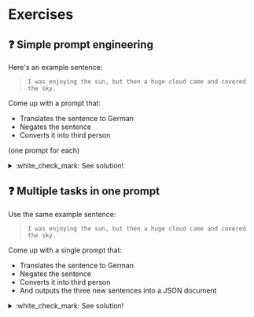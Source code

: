 # Exercises

## :question: Simple prompt engineering

Here's an example sentence:
> ```
> I was enjoying the sun, but then a huge cloud came and covered the sky.
> ```

Come up with a prompt that:

* Translates the sentence to German
* Negates the sentence
* Converts it into third person

(one prompt for each)

<details>
  <summary>:white_check_mark: See solution!</summary>

* Translates the sentence to German:

> ```
> Translate the following sentence into German.
> 
> Sentence: I was enjoying the sun, but then a huge cloud came and covered the sky.
> 
> German translation:
> ```

* Negates the sentence:
> ```
> Negate the following sentence.
> 
> Sentence: I was enjoying the sun, but then a huge cloud came and covered the sky.
> 
> Negated sentence:
> ```
* Converts it into third person
> ```
>Convert the following sentence into third person singular, assuming the person is a female.
>
>Sentence: I was enjoying the sun, but then a huge cloud came and covered the sky.
> 
>Converted sentence:
> ```

</details>

## :question: Multiple tasks in one prompt

Use the same example sentence:
> ```
> I was enjoying the sun, but then a huge cloud came and covered the sky.
> ```

Come up with a single prompt that:

* Translates the sentence to German
* Negates the sentence
* Converts it into third person
* And outputs the three new sentences into a JSON document

<details>
  <summary>:white_check_mark: See solution!</summary>

> ```
> Take the following sentence and perform three tasks on it:
> 
> 1. Translate the sentence into German
> 2. Negate the sentence
> 3. Convert it into third person, and assume the person is a female.
> The output should be a JSON document. Use the keys "translated", "negated" and "third_person" in the JSON. No need to include the original text.
> 
> Sentence: I was enjoying the sun, but then a huge cloud came and covered the sky.
> 
> JSON:
> ```

</details>

